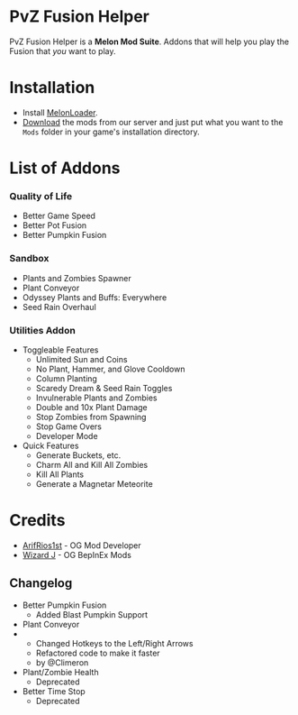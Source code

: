 # PvZ Fusion Helper
PvZ Fusion Helper is a **Melon Mod Suite**. Addons that will help you play the Fusion that *you* want to play. 

# Installation

- Install [MelonLoader](https://melonwiki.xyz/#/modders/quickstart).
- [Download](https://discord.gg/FTfz45NGxh) the mods from our server and just put what you want to the `Mods` folder in your game's installation directory.

# List of Addons

### Quality of Life
- Better Game Speed
- Better Pot Fusion
- Better Pumpkin Fusion

### Sandbox
- Plants and Zombies Spawner
- Plant Conveyor
- Odyssey Plants and Buffs: Everywhere
- Seed Rain Overhaul

### Utilities Addon
- Toggleable Features
	* Unlimited Sun and Coins
	* No Plant, Hammer, and Glove Cooldown
	* Column Planting
	* Scaredy Dream & Seed Rain Toggles
	* Invulnerable Plants and Zombies
	* Double and 10x Plant Damage
	* Stop Zombies from Spawning
	* Stop Game Overs
	* Developer Mode
- Quick Features
	* Generate Buckets, etc.
	* Charm All and Kill All Zombies
	* Kill All Plants
	* Generate a Magnetar Meteorite

# Credits
- [ArifRios1st](https://github.com/ArifRios1st/PVZ-Hyper-Fusion-Mod) - OG Mod Developer
- [Wizard J](https://www.pvz.moe/members/141970/) - OG BepInEx Mods 

## Changelog

- Better Pumpkin Fusion
	* Added Blast Pumpkin Support
- Plant Conveyor
-	* Changed Hotkeys to the Left/Right Arrows
	* Refactored code to make it faster
	* by @Climeron
- Plant/Zombie Health
	* Deprecated
- Better Time Stop
	* Deprecated